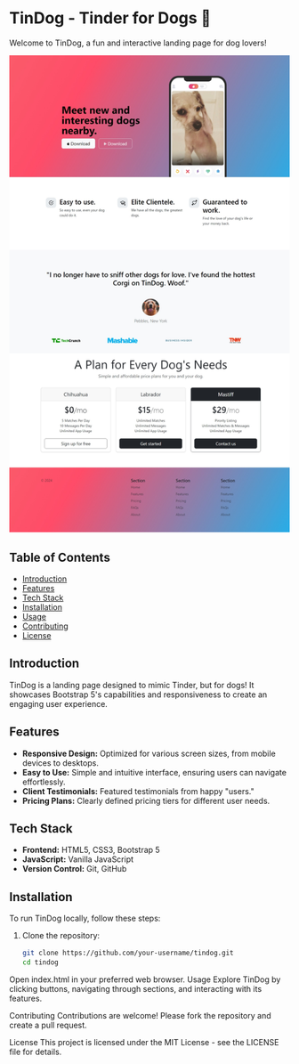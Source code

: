 # TinDog - Tinder for Dogs 🐶

Welcome to TinDog, a fun and interactive landing page for dog lovers!

![TinDog Preview](./images/Tindog-preview.jpeg)

## Table of Contents
- [Introduction](#introduction)
- [Features](#features)
- [Tech Stack](#tech-stack)
- [Installation](#installation)
- [Usage](#usage)
- [Contributing](#contributing)
- [License](#license)

## Introduction

TinDog is a landing page designed to mimic Tinder, but for dogs! It showcases Bootstrap 5's capabilities and responsiveness to create an engaging user experience.

## Features

- **Responsive Design:** Optimized for various screen sizes, from mobile devices to desktops.
- **Easy to Use:** Simple and intuitive interface, ensuring users can navigate effortlessly.
- **Client Testimonials:** Featured testimonials from happy "users."
- **Pricing Plans:** Clearly defined pricing tiers for different user needs.

## Tech Stack

- **Frontend:** HTML5, CSS3, Bootstrap 5
- **JavaScript:** Vanilla JavaScript
- **Version Control:** Git, GitHub

## Installation

To run TinDog locally, follow these steps:

1. Clone the repository:
   ```bash
   git clone https://github.com/your-username/tindog.git
   cd tindog
Open index.html in your preferred web browser.
Usage
Explore TinDog by clicking buttons, navigating through sections, and interacting with its features.

Contributing
Contributions are welcome! Please fork the repository and create a pull request.

License
This project is licensed under the MIT License - see the LICENSE file for details.
